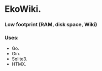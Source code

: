 # EkoWiki.

### Low footprint (RAM, disk space, Wiki)

### Uses:
- Go.
- Gin.
- Sqlite3.
- HTMX.
  
